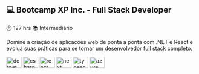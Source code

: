 ## 💻 Bootcamp XP Inc. - Full Stack Developer

:clock2: 127 hrs
:books: Intermediário

Domine a criação de aplicações web de ponta a ponta com .NET e React e evolua suas práticas para se tornar um desenvolvedor full stack completo.

<div>
  <img align="center" alt="dotnet" height="30" width="40" src="https://cdn.jsdelivr.net/gh/devicons/devicon@latest/icons/dot-net/dot-net-original-wordmark.svg">
  <img align="center" alt="csharp" height="30" width="40" src="https://cdn.jsdelivr.net/gh/devicons/devicon@latest/icons/csharp/csharp-original.svg">
  <img align="center" alt="react" height="30" width="40" src="https://cdn.jsdelivr.net/gh/devicons/devicon@latest/icons/react/react-original-wordmark.svg">
  <img align="center" alt="next" height="30" width="40" src="https://cdn.jsdelivr.net/gh/devicons/devicon@latest/icons/nextjs/nextjs-original-wordmark.svg">
  <img align="center" alt="typescript" height="30" width="40" src="https://cdn.jsdelivr.net/gh/devicons/devicon@latest/icons/typescript/typescript-original.svg">
  <img align="center" alt="azure" height="30" width="40" src="https://cdn.jsdelivr.net/gh/devicons/devicon@latest/icons/azure/azure-original-wordmark.svg">
</div>
